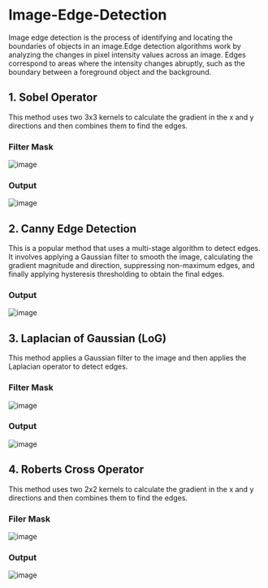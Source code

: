 # Image-Edge-Detection

Image edge detection is the process of identifying and locating the boundaries of objects in an image.Edge detection algorithms work by analyzing the changes in pixel intensity values across an image. Edges correspond to areas where the intensity changes abruptly, such as the boundary between a foreground object and the background.

## 1. Sobel Operator

This method uses two 3x3 kernels to calculate the gradient in the x and y directions and then combines them to find the edges.
### Filter Mask
![image](https://github.com/Gelareh-st/Image-Edge-Detection/assets/85786544/822f179e-1a82-48b9-98e2-6d2ba96d89d7)

### Output
![image](https://github.com/Gelareh-st/Image-Edge-Detection/assets/85786544/5871bf4f-ece1-4a39-a7dc-fff7e4895c73)



## 2. Canny Edge Detection

This is a popular method that uses a multi-stage algorithm to detect edges. It involves applying a Gaussian filter to smooth the image, calculating the gradient magnitude and direction, suppressing non-maximum edges, and finally applying hysteresis thresholding to obtain the final edges.

### Output
![image](https://github.com/Gelareh-st/Image-Edge-Detection/assets/85786544/c270a948-2170-451e-b659-93679b234dab)


## 3. Laplacian of Gaussian (LoG)

This method applies a Gaussian filter to the image and then applies the Laplacian operator to detect edges.

### Filter Mask
![image](https://github.com/Gelareh-st/Image-Edge-Detection/assets/85786544/62f13021-e6f2-4a92-8344-a37fac444ce5)

### Output
![image](https://github.com/Gelareh-st/Image-Edge-Detection/assets/85786544/3c774ee3-62e0-406d-bd6a-5a6707d415c4)


## 4. Roberts Cross Operator

This method uses two 2x2 kernels to calculate the gradient in the x and y directions and then combines them to find the edges.

### Filer Mask
![image](https://github.com/Gelareh-st/Image-Edge-Detection/assets/85786544/4b2e8eea-a64f-4b42-a7d1-4287a0a5bf2c)


### Output
![image](https://github.com/Gelareh-st/Image-Edge-Detection/assets/85786544/b4a2a70f-9a2a-49f5-80b6-a1401b29c6eb)

